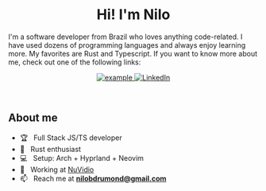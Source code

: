 <!--
**NiloDrumond/NiloDrumond** is a ✨ _special_ ✨ repository because its `README.md` (this file) appears on your GitHub profile.
-->
<!--<p align="center"><img src="kvskyblue.png" /></p>-->
<!-- <img src="https://user-images.githubusercontent.com/1303154/88677602-1635ba80-d120-11ea-84d8-d263ba5fc3c0.gif" width="28px" alt="hi"> -->
<h1 align="center"> Hi! I'm Nilo</h1>
<!--
<p>
  <a href="https://github.com/DenverCoder1/readme-typing-svg"><img src="https://readme-typing-svg.herokuapp.com?&font=IBM+Plex+Sans&color=abcdef&size=20&lines=Welcome+to+my+GitHub+Profile!;I'm+a+Full+Stack+Developer;I'm+also+studying+Computer+Science" /></a>
</p>
-->

<p>I'm a software developer from Brazil who loves anything code-related. I have used dozens of programming languages and always enjoy learning more. My favorites are Rust and Typescript. If you want to know more about me, check out one of the following links:<p>

<p align ="center">
<!--
  <a  href="https://ifeanyi-nneji.netlify.app" target="_blank">
    <img src="https://img.shields.io/badge/My_Website-000000?style=for-the-badge&logo=Microsoft-edge&logoColor=white" alt="example"/>
  </a>
  -->

  <a href="mailto:nilobdrumond@gmail.com?subject=Feedback%20From%20Github&body=Hello," target="_blank">
    <img src="https://img.shields.io/badge/Gmail-D14836?style=for-the-badge&logo=gmail&logoColor=white" alt="example"/>
  </a>
   <a href="https://linkedin.com/in/nilo-drumond-347bb01a5" target="_blank">
    <img alt="LinkedIn" src="https://img.shields.io/badge/LinkedIn-0077B5?style=for-the-badge&logo=linkedin&logoColor=white">
  </a>   
 
  
 </p>

&nbsp;

<h2>About me</h2>

- 🏆 &nbsp; Full Stack JS/TS developer
- 🌱 &nbsp; Rust enthusiast
- 💻 &nbsp; Setup: Arch + Hyprland + Neovim
- 💼 &nbsp; Working at [NuVidio](https://github.com/NuVidio)
- 📫 &nbsp; Reach me at **nilobdrumond@gmail.com**

&nbsp;


<!--
<p align="center">
  <img src="https://img.shields.io/badge/neovim-%2357A143.svg?&style=for-the-badge&logo=neovim&logoColor=white" />
  <img src="https://img.shields.io/badge/typescript%20-%23007ACC.svg?&style=for-the-badge&logo=typescript&logoColor=white" />
  <img src="https://img.shields.io/badge/javascript%20-%23323330.svg?&style=for-the-badge&logo=javascript&logoColor=%23F7DF1E" />
  <img src="https://img.shields.io/badge/react%20-%2361DAFB.svg?&style=for-the-badge&logo=react&logoColor=black" />
  <img src="https://img.shields.io/badge/react%20native%20-%231CAACE.svg?&style=for-the-badge&logo=react&logoColor=white" />
  <img src="https://img.shields.io/badge/next.js%20-%23000000.svg?&style=for-the-badge&logo=next.js&logoColor=white" />
</p>
-->
